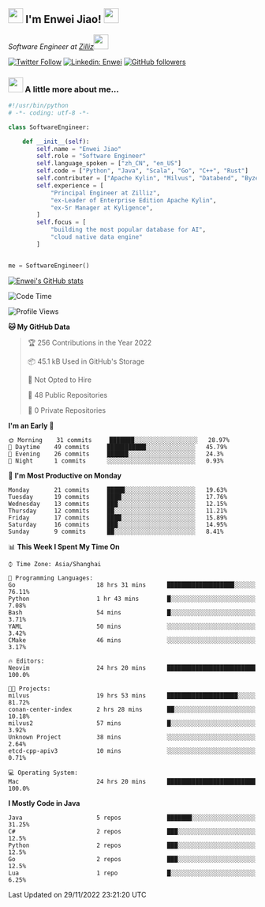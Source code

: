 <h2><img src="https://emojis.slackmojis.com/emojis/images/1531849430/4246/blob-sunglasses.gif?1531849430" width="30"/> I'm  Enwei Jiao! <img src="https://media.giphy.com/media/juBt25nT1KGys/giphy.gif" width=30> </h2>
<!-- <img align='right' src="https://media.giphy.com/media/M9gbBd9nbDrOTu1Mqx/giphy.gif" width="230"> -->
<p><em>Software Engineer at <a href="https://zilliz.com/">Zilliz</a><img src="https://media.giphy.com/media/WUlplcMpOCEmTGBtBW/giphy.gif" width="30"></em></p>

[![Twitter Follow](https://img.shields.io/twitter/follow/misteranmol?label=Follow)](https://twitter.com/intent/follow?screen_name=EnweiJiao)
[![Linkedin: Enwei](https://img.shields.io/badge/-enwei-blue?style=&logo=Linkedin&logoColor=white&link=https://www.linkedin.com/in/enwei-jiao-41192a97)](https://www.linkedin.com/in/enwei-jiao-41192a97/)
[![GitHub followers](https://img.shields.io/github/followers/jiaoew1991?label=Follow&style=social)](https://github.com/jiaoew1991)


### <img src="https://media.giphy.com/media/VgCDAzcKvsR6OM0uWg/giphy.gif" width="30"> A little more about me...  

```python
#!/usr/bin/python
# -*- coding: utf-8 -*-

class SoftwareEngineer:

    def __init__(self):
        self.name = "Enwei Jiao"
        self.role = "Software Engineer"
        self.language_spoken = ["zh_CN", "en_US"]
        self.code = ["Python", "Java", "Scala", "Go", "C++", "Rust"]
        self.contributer = ["Apache Kylin", "Milvus", "Databend", "Byzer-Lang"]
        self.experience = [
            "Principal Engineer at Zilliz",
            "ex-Leader of Enterprise Edition Apache Kylin",
            "ex-Sr Manager at Kyligence",
        ]
        self.focus = [
            "building the most popular database for AI",
            "cloud native data engine"
        ]


me = SoftwareEngineer()
```

[![Enwei's GitHub stats](https://github-readme-stats.vercel.app/api?username=jiaoew1991&count_private=true&show_icons=true)](https://github.com/jiaoew1991/jiaoew1991)

<!-- [![Top Langs](https://github-readme-stats.vercel.app/api/top-langs/?username=jiaoew1991&layout=compact)](https://github.com/jiaoew1991/jiaoew1991) -->

<!--START_SECTION:waka-->
![Code Time](http://img.shields.io/badge/Code%20Time-326%20hrs%208%20mins-blue)

![Profile Views](http://img.shields.io/badge/Profile%20Views-0-blue)

**🐱 My GitHub Data** 

> 🏆 256 Contributions in the Year 2022
 > 
> 📦 45.1 kB Used in GitHub's Storage 
 > 
> 🚫 Not Opted to Hire
 > 
> 📜 48 Public Repositories 
 > 
> 🔑 0 Private Repositories  
 > 
**I'm an Early 🐤** 

```text
🌞 Morning    31 commits     ███████░░░░░░░░░░░░░░░░░░   28.97% 
🌆 Daytime    49 commits     ███████████░░░░░░░░░░░░░░   45.79% 
🌃 Evening    26 commits     ██████░░░░░░░░░░░░░░░░░░░   24.3% 
🌙 Night      1 commits      ░░░░░░░░░░░░░░░░░░░░░░░░░   0.93%

```
📅 **I'm Most Productive on Monday** 

```text
Monday       21 commits     █████░░░░░░░░░░░░░░░░░░░░   19.63% 
Tuesday      19 commits     ████░░░░░░░░░░░░░░░░░░░░░   17.76% 
Wednesday    13 commits     ███░░░░░░░░░░░░░░░░░░░░░░   12.15% 
Thursday     12 commits     ██░░░░░░░░░░░░░░░░░░░░░░░   11.21% 
Friday       17 commits     ████░░░░░░░░░░░░░░░░░░░░░   15.89% 
Saturday     16 commits     ███░░░░░░░░░░░░░░░░░░░░░░   14.95% 
Sunday       9 commits      ██░░░░░░░░░░░░░░░░░░░░░░░   8.41%

```


📊 **This Week I Spent My Time On** 

```text
⌚︎ Time Zone: Asia/Shanghai

💬 Programming Languages: 
Go                       18 hrs 31 mins      ███████████████████░░░░░░   76.11% 
Python                   1 hr 43 mins        █░░░░░░░░░░░░░░░░░░░░░░░░   7.08% 
Bash                     54 mins             █░░░░░░░░░░░░░░░░░░░░░░░░   3.71% 
YAML                     50 mins             ░░░░░░░░░░░░░░░░░░░░░░░░░   3.42% 
CMake                    46 mins             ░░░░░░░░░░░░░░░░░░░░░░░░░   3.17%

🔥 Editors: 
Neovim                   24 hrs 20 mins      █████████████████████████   100.0%

🐱‍💻 Projects: 
milvus                   19 hrs 53 mins      ████████████████████░░░░░   81.72% 
conan-center-index       2 hrs 28 mins       ██░░░░░░░░░░░░░░░░░░░░░░░   10.18% 
milvus2                  57 mins             █░░░░░░░░░░░░░░░░░░░░░░░░   3.92% 
Unknown Project          38 mins             ░░░░░░░░░░░░░░░░░░░░░░░░░   2.64% 
etcd-cpp-apiv3           10 mins             ░░░░░░░░░░░░░░░░░░░░░░░░░   0.71%

💻 Operating System: 
Mac                      24 hrs 20 mins      █████████████████████████   100.0%

```

**I Mostly Code in Java** 

```text
Java                     5 repos             ███████░░░░░░░░░░░░░░░░░░   31.25% 
C#                       2 repos             ███░░░░░░░░░░░░░░░░░░░░░░   12.5% 
Python                   2 repos             ███░░░░░░░░░░░░░░░░░░░░░░   12.5% 
Go                       2 repos             ███░░░░░░░░░░░░░░░░░░░░░░   12.5% 
Lua                      1 repo              █░░░░░░░░░░░░░░░░░░░░░░░░   6.25%

```



 Last Updated on 29/11/2022 23:21:20 UTC
<!--END_SECTION:waka-->
